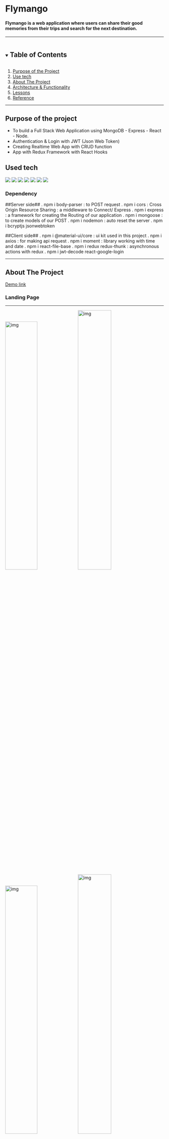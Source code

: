 # Flymango

#### Flymango is a web application where users can share their good memories from their trips and search for the next destination.

---

<details open="open">
  <summary><h2 style="display: inline-block">Table of Contents</h2></summary>
  <ol>
    <li><a href="#reason">Purpose of the Project</a></li>
    <li><a href="#use-tech">Use tech</a></li>
    <li>
      <a href="#about-the-project">About The Project</a>
    </li>
    <li><a href="#structure">Architecture & Functionality</a></li>
    <li><a href="#new">Lessons</a></li>
    <li><a href="#reference">Reference</a></li>
  </ol>
</details>

---

<div id="reason"/>

## Purpose of the project

- To build a Full Stack Web Application using MongoDB - Express - React - Node.
- Authentication & Login with JWT (Json Web Token)
- Creating Realtime Web App with CRUD function
- App with Redux Framework with React Hooks

<!--USE TECH-->

## Used tech

<span id="use-tech">
  <img src="https://img.shields.io/badge/Javascript-orange?style=flat-square&logo=JavaScript&logoColor=white"/>
  <img src="https://img.shields.io/badge/css-blue?style=flat-square&logo=CSS3&logoColor=white"/>
  <img src="https://img.shields.io/badge/HTML-red?style=flat-square&logo=HTML5&logoColor=white"/>
  <img src="https://img.shields.io/badge/React-blue?style=flat-square&logo=React&logoColor=white"/>
  <img src="https://img.shields.io/badge/ReactRouter-32b7f0?&logoColor=white"/>
  <img src="https://img.shields.io/badge/ReactHooks-e1a9f5?&logoColor=white"/>
  <img src="https://img.shields.io/badge/mongoDB-yellow?style=flat-square&logo=firebase&logoColor=white"/>

</span>

### Dependency

##Server side##
. npm i body-parser : to POST request
. npm i cors : Cross Origin Resource Sharing : a middleware to Connect/ Express
. npm i express : a framework for creating the Routing of our application
. npm i mongoose : to create models of our POST
. npm i nodemon : auto reset the server
. npm i bcryptjs jsonwebtoken

##Client side##
. npm i @material-ui/core : ui kit used in this project
. npm i axios : for making api request
. npm i moment : library working with time and date
. npm i react-file-base
. npm i redux redux-thunk : asynchronous actions with redux
. npm i jwt-decode react-google-login

---

<!-- ABOUT THE PROJECT -->

## About The Project

[Demo link](https://flymango.netlify.app/)

### Landing Page

---

<div>
<img width="45%" alt="img" src="https://user-images.githubusercontent.com/49248131/116836328-efa72300-ab7a-11eb-95aa-8dcbe4cd5877.png">
<img width="46%" alt="img" src="https://user-images.githubusercontent.com/49248131/116836333-f46bd700-ab7a-11eb-9157-fd6579ade191.png">
</div>

<div>
<img width="45%" alt="img" src="https://user-images.githubusercontent.com/49248131/116952602-e5029180-ac3f-11eb-83a4-dcf1ae820e48.png">
<img width="46%" alt="img" src="https://user-images.githubusercontent.com/49248131/116836333-f46bd700-ab7a-11eb-9157-fd6579ade191.png">
</div>
### Functionality Pages

---

|Client Side|

1. Action Types
   This App has various Actions such as Login/Logout, Sign-in with google, new Post, Like and upload files.
   These actions are stored in the actionsTypes.js file in constants.

. Action Type - Like
All the actions including Like, Update, Delete, Create, Auth and Logout has their functions in actions folder
ex) Like Post

```javascript
export const likePost = (id) => async (dispatch) => {
  const user = JSON.parse(localStorage.getItem("profile"));

  try {
    const { data } = await api.likePost(id, user?.token);

    dispatch({ type: LIKE, payload: data });
  } catch (error) {
    console.log(error);
  }
};
```

2. Redux - Reducers
   When actions are created, reducers receive those actions to dispatch the data according to the actions.

```javascript
import {
  FETCH_ALL,
  CREATE,
  UPDATE,
  DELETE,
  LIKE,
} from "../constants/actionTypes";

export default (posts = [], action) => {
  switch (action.type) {
    case FETCH_ALL:
      return action.payload;
    case LIKE:
      return posts.map((post) =>
        post._id === action.payload._id ? action.payload : post
      );
    case CREATE:
      return [...posts, action.payload];
    case UPDATE:
      return posts.map((post) =>
        post._id === action.payload._id ? action.payload : post
      );
    case DELETE:
      return posts.filter((post) => post._id !== action.payload);
    default:
      return posts;
  }
};
```

|Server Side|

1. Models
   In models, the data Schema for auth, and post are created like below

```Javascript
import mongoose from "mongoose";

const userSchema = mongoose.Schema({
  name: { type: String, required:  true },
  email: { type: String, required: true },
  password: { type: String, required: true },
  id: { type: String },
});

export default mongoose.model("User", userSchema);

```

2. Controller
   Using the schema, the actions like signin, signup, etc are controlled.

```Javascript
import bcrypt from "bcryptjs";
import jwt from "jsonwebtoken";

import UserModal from "../models/user.js";

const secret = 'test';

export const signin = async (req, res) => {
  const { email, password } = req.body;

  try {
    const oldUser = await UserModal.findOne({ email });
    if (!oldUser) return res.status(404).json({ message: "User doesn't exist" });
    const isPasswordCorrect = await bcrypt.compare(password, oldUser.password);
    if (!isPasswordCorrect) return res.status(400).json({ message: "Invalid credentials" });
    const token = jwt.sign({ email: oldUser.email, id: oldUser._id }, secret, { expiresIn: "1h" });
    res.status(200).json({ result: oldUser, token });
  } catch (err) {
    res.status(500).json({ message: "Something went wrong" });
  }
};
```

3. Routes
   End point of the routes are stored here.

4. Middleware
   Authorization by authentication are first controlled from Middleware and then it let the data released accordingly.

```JavaScript
import jwt from "jsonwebtoken";
const secret = 'test';

const auth = async (req, res, next) => {
  try {
    const token = req.headers.authorization.split(" ")[1];
    const isCustomAuth = token.length < 500;

    let decodedData;

    if (token && isCustomAuth) {
      decodedData = jwt.verify(token, secret);

      req.userId = decodedData?.id;
    } else {
      decodedData = jwt.decode(token);

      req.userId = decodedData?.sub;
    }

    next();
  } catch (error) {
    console.log(error);
  }
};

export default auth;

```

### Structure

```
.
│  
└── Client
│    └── src
│    │    ├── actions
│    │    ├── api
│    │    ├── components
│    │    ├── constants
│    │    └── reducers
│    │
│    ├── App.js
│    └── index.js
│ 
└── Server
     ├── controller
     ├── middleware
     ├── models
     ├── routes
     └── index.js

```

---

### Features

<img width="450" style="margin:10; padding:0;" alt="shot" src="https://user-images.githubusercontent.com/49248131/116954678-788a9100-ac45-11eb-821e-24bd620ada35.png">

---
|Login Process|

1. Auth.js : The Login Information entered by users received from Auth.js file and here the action is dispatched so the data is sent to Reducers.

```javascript
   const handleSubmit =(e)=> {
      e.preventDefault();

      if (isSignup) {
        dispatch(signup(form, history))
      } else {
        dispatch(signin(form, history))     
      }
 }

 const handleChange=(e)=> {
   setForm({...form,[e.target.name]: e.target.value});
 }
  const googleSuccess = async (res) => {
    const result = res?.profileObj;
    const token = res?.tokenId;
   try {
     dispatch({type: 'AUTH', data:{result, token}});

     history.push('/');
   } catch (error) {
     console.log(error);
   }
  
  }

  const googleFailure =( error ) => {
   console.log("Google Sign In was unsuccessful. Try Again Later")
   console.log(error);
  }

```
---
2. Reducer > Auth.js : Once the action is dispatched to a reduce, based on the action type, it will be sent to reduces. In this case the action type was Auth so the Auth.js in reduces folder will be executed and the {state & action} will be received into Reducer.

```javascript
const authReducer = (state = { authData: null }, action) => {
  switch (action.type) {
    
    case actionType.AUTH:
      localStorage.setItem('profile', JSON.stringify({ ...action?.data }));

      return { ...state, authData: action.data, loading: false, errors: null };
    case actionType.LOGOUT:
      localStorage.clear();

      return { ...state, authData: null, loading: false, errors: null };
    default:
      return state;
  }
};

```
---
3. 


<div id="new"/>

## Lessons

- MongoDB for the database
- Node & Express for the server-side
- React for the client-side
